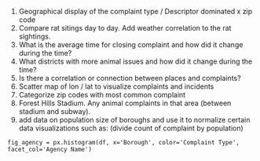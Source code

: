 1. Geographical display of the complaint type / Descriptor dominated x zip code
2. Compare rat sitings day to day. Add weather correlation to the rat sightings.
3. What is the average time for closing complaint and how did it change during the time?
4. What districts with more animal issues and how did it change during the time?
5. Is there a correlation or connection between places and complaints?
6. Scatter map of lon / lat to visualize complaints and incidents
7. Categorize zip codes with most common complaint
8. Forest Hills Stadium. Any animal complaints in that area (between stadium and subway).
9. add data on population size of boroughs and use it to normalize certain data visualizations such as: (divide count of complaint by population)
```
fig_agency = px.histogram(df, x='Borough', color='Complaint Type', facet_col='Agency Name')
```
